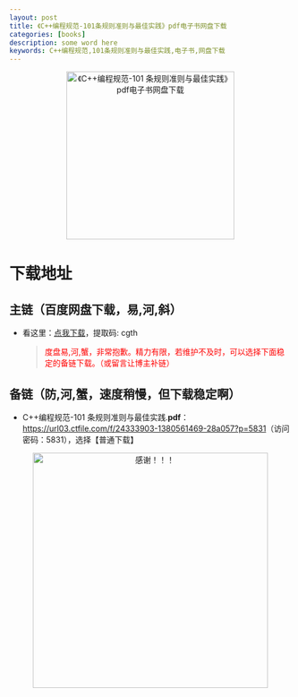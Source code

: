 ```yaml
---
layout: post
title: 《C++编程规范-101条规则准则与最佳实践》pdf电子书网盘下载
categories: [books]
description: some word here
keywords: C++编程规范,101条规则准则与最佳实践,电子书,网盘下载
---
```


<div align="center"><img src="https://qweree.cn/wp-content/uploads/2024/10/cpp-bian-cheng-gui-fan-tuya.jpg" alt="《C++编程规范-101 条规则准则与最佳实践》pdf电子书网盘下载" width="300px" height="auto"></div>

# 下载地址

## 主链（百度网盘下载，易,河,斜）

- 看这里：[点我下载](https://pan.baidu.com/s/1iMXUbSbtZQZjDcqDmnWUyw?pwd=cgth)，提取码: cgth

  > <p style="color:red" >度盘易,河,蟹，非常抱歉。精力有限，若维护不及时，可以选择下面稳定的备链下载。（或留言让博主补链）</p>

## 备链（防,河,蟹，速度稍慢，但下载稳定啊）

- C++编程规范-101 条规则准则与最佳实践.**pdf**：<https://url03.ctfile.com/f/24333903-1380561469-28a057?p=5831>（访问密码：5831），选择【普通下载】

<div align="center"><img src="https://pic.imgdb.cn/item/661246bf68eb935713c7f81c.gif" alt="感谢！！！" width="420px" height="auto"/></div>
